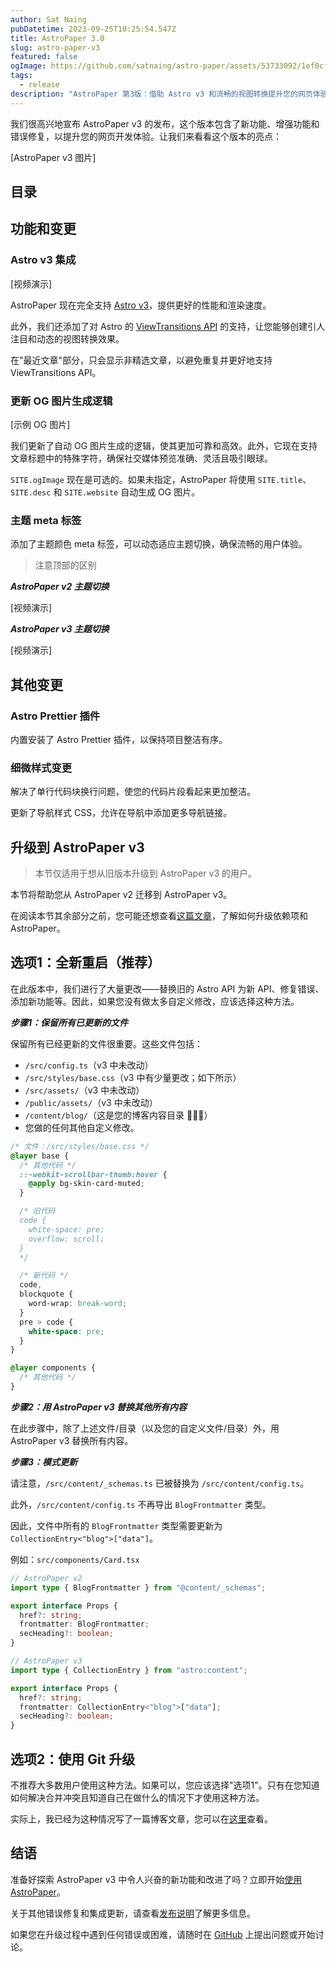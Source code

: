 ```yaml
---
author: Sat Naing
pubDatetime: 2023-09-25T10:25:54.547Z
title: AstroPaper 3.0
slug: astro-paper-v3
featured: false
ogImage: https://github.com/satnaing/astro-paper/assets/53733092/1ef0cf03-8137-4d67-ac81-84a032119e3a
tags:
  - release
description: "AstroPaper 第3版：借助 Astro v3 和流畅的视图转换提升您的网页体验"
---
```


我们很高兴地宣布 AstroPaper v3 的发布，这个版本包含了新功能、增强功能和错误修复，以提升您的网页开发体验。让我们来看看这个版本的亮点：

[AstroPaper v3 图片]

## 目录

## 功能和变更

### Astro v3 集成

[视频演示]

AstroPaper 现在完全支持 [Astro v3](https://astro.build/blog/astro-3/)，提供更好的性能和渲染速度。

此外，我们还添加了对 Astro 的 [ViewTransitions API](https://docs.astro.build/en/guides/view-transitions/) 的支持，让您能够创建引人注目和动态的视图转换效果。

在"最近文章"部分，只会显示非精选文章，以避免重复并更好地支持 ViewTransitions API。

### 更新 OG 图片生成逻辑

[示例 OG 图片]

我们更新了自动 OG 图片生成的逻辑，使其更加可靠和高效。此外，它现在支持文章标题中的特殊字符，确保社交媒体预览准确、灵活且吸引眼球。

`SITE.ogImage` 现在是可选的。如果未指定，AstroPaper 将使用 `SITE.title`、`SITE.desc` 和 `SITE.website` 自动生成 OG 图片。

### 主题 meta 标签

添加了主题颜色 meta 标签，可以动态适应主题切换，确保流畅的用户体验。

> 注意顶部的区别

**_AstroPaper v2 主题切换_**

[视频演示]

**_AstroPaper v3 主题切换_**

[视频演示]

## 其他变更

### Astro Prettier 插件

内置安装了 Astro Prettier 插件，以保持项目整洁有序。

### 细微样式变更

解决了单行代码块换行问题，使您的代码片段看起来更加整洁。

更新了导航样式 CSS，允许在导航中添加更多导航链接。

## 升级到 AstroPaper v3

> 本节仅适用于想从旧版本升级到 AstroPaper v3 的用户。

本节将帮助您从 AstroPaper v2 迁移到 AstroPaper v3。

在阅读本节其余部分之前，您可能还想查看[这篇文章](https://astro-paper.pages.dev/posts/how-to-update-dependencies/)，了解如何升级依赖项和 AstroPaper。

## 选项1：全新重启（推荐）

在此版本中，我们进行了大量更改——替换旧的 Astro API 为新 API、修复错误、添加新功能等。因此，如果您没有做太多自定义修改，应该选择这种方法。

**_步骤1：保留所有已更新的文件_**

保留所有已经更新的文件很重要。这些文件包括：

- `/src/config.ts`（v3 中未改动）
- `/src/styles/base.css`（v3 中有少量更改；如下所示）
- `/src/assets/`（v3 中未改动）
- `/public/assets/`（v3 中未改动）
- `/content/blog/`（这是您的博客内容目录 🤷🏻‍♂️）
- 您做的任何其他自定义修改。

```css
/* 文件：/src/styles/base.css */
@layer base {
  /* 其他代码 */
  ::-webkit-scrollbar-thumb:hover {
    @apply bg-skin-card-muted;
  }

  /* 旧代码
  code {
    white-space: pre;
    overflow: scroll;
  } 
  */

  /* 新代码 */
  code,
  blockquote {
    word-wrap: break-word;
  }
  pre > code {
    white-space: pre;
  }
}

@layer components {
  /* 其他代码 */
}
```

**_步骤2：用 AstroPaper v3 替换其他所有内容_**

在此步骤中，除了上述文件/目录（以及您的自定义文件/目录）外，用 AstroPaper v3 替换所有内容。

**_步骤3：模式更新_**

请注意，`/src/content/_schemas.ts` 已被替换为 `/src/content/config.ts`。

此外，`/src/content/config.ts` 不再导出 `BlogFrontmatter` 类型。

因此，文件中所有的 `BlogFrontmatter` 类型需要更新为 `CollectionEntry<"blog">["data"]`。

例如：`src/components/Card.tsx`

```ts
// AstroPaper v2
import type { BlogFrontmatter } from "@content/_schemas";

export interface Props {
  href?: string;
  frontmatter: BlogFrontmatter;
  secHeading?: boolean;
}
```

```ts
// AstroPaper v3
import type { CollectionEntry } from "astro:content";

export interface Props {
  href?: string;
  frontmatter: CollectionEntry<"blog">["data"];
  secHeading?: boolean;
}
```

## 选项2：使用 Git 升级

不推荐大多数用户使用这种方法。如果可以，您应该选择"选项1"。只有在您知道如何解决合并冲突且知道自己在做什么的情况下才使用这种方法。

实际上，我已经为这种情况写了一篇博客文章，您可以在[这里](https://astro-paper.pages.dev/posts/how-to-update-dependencies/#updating-astropaper-using-git)查看。

## 结语

准备好探索 AstroPaper v3 中令人兴奋的新功能和改进了吗？立即开始[使用 AstroPaper](https://github.com/satnaing/astro-paper)。

关于其他错误修复和集成更新，请查看[发布说明](https://github.com/satnaing/astro-paper/releases/tag/v3.0.0)了解更多信息。

如果您在升级过程中遇到任何错误或困难，请随时在 [GitHub](https://github.com/satnaing/astro-paper) 上提出问题或开始讨论。

